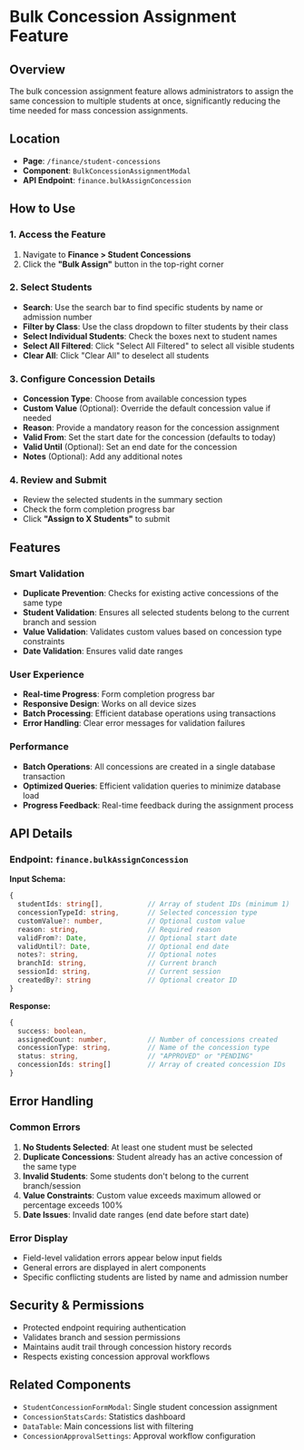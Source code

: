 # Bulk Concession Assignment Feature

## Overview
The bulk concession assignment feature allows administrators to assign the same concession to multiple students at once, significantly reducing the time needed for mass concession assignments.

## Location
- **Page**: `/finance/student-concessions`
- **Component**: `BulkConcessionAssignmentModal`
- **API Endpoint**: `finance.bulkAssignConcession`

## How to Use

### 1. Access the Feature
1. Navigate to **Finance > Student Concessions**
2. Click the **"Bulk Assign"** button in the top-right corner

### 2. Select Students
- **Search**: Use the search bar to find specific students by name or admission number
- **Filter by Class**: Use the class dropdown to filter students by their class
- **Select Individual Students**: Check the boxes next to student names
- **Select All Filtered**: Click "Select All Filtered" to select all visible students
- **Clear All**: Click "Clear All" to deselect all students

### 3. Configure Concession Details
- **Concession Type**: Choose from available concession types
- **Custom Value** (Optional): Override the default concession value if needed
- **Reason**: Provide a mandatory reason for the concession assignment
- **Valid From**: Set the start date for the concession (defaults to today)
- **Valid Until** (Optional): Set an end date for the concession
- **Notes** (Optional): Add any additional notes

### 4. Review and Submit
- Review the selected students in the summary section
- Check the form completion progress bar
- Click **"Assign to X Students"** to submit

## Features

### Smart Validation
- **Duplicate Prevention**: Checks for existing active concessions of the same type
- **Student Validation**: Ensures all selected students belong to the current branch and session
- **Value Validation**: Validates custom values based on concession type constraints
- **Date Validation**: Ensures valid date ranges

### User Experience
- **Real-time Progress**: Form completion progress bar
- **Responsive Design**: Works on all device sizes
- **Batch Processing**: Efficient database operations using transactions
- **Error Handling**: Clear error messages for validation failures

### Performance
- **Batch Operations**: All concessions are created in a single database transaction
- **Optimized Queries**: Efficient validation queries to minimize database load
- **Progress Feedback**: Real-time feedback during the assignment process

## API Details

### Endpoint: `finance.bulkAssignConcession`

**Input Schema:**
```typescript
{
  studentIds: string[],           // Array of student IDs (minimum 1)
  concessionTypeId: string,       // Selected concession type
  customValue?: number,           // Optional custom value
  reason: string,                 // Required reason
  validFrom?: Date,               // Optional start date
  validUntil?: Date,              // Optional end date
  notes?: string,                 // Optional notes
  branchId: string,               // Current branch
  sessionId: string,              // Current session
  createdBy?: string              // Optional creator ID
}
```

**Response:**
```typescript
{
  success: boolean,
  assignedCount: number,          // Number of concessions created
  concessionType: string,         // Name of the concession type
  status: string,                 // "APPROVED" or "PENDING"
  concessionIds: string[]         // Array of created concession IDs
}
```

## Error Handling

### Common Errors
1. **No Students Selected**: At least one student must be selected
2. **Duplicate Concessions**: Student already has an active concession of the same type
3. **Invalid Students**: Some students don't belong to the current branch/session
4. **Value Constraints**: Custom value exceeds maximum allowed or percentage exceeds 100%
5. **Date Issues**: Invalid date ranges (end date before start date)

### Error Display
- Field-level validation errors appear below input fields
- General errors are displayed in alert components
- Specific conflicting students are listed by name and admission number

## Security & Permissions
- Protected endpoint requiring authentication
- Validates branch and session permissions
- Maintains audit trail through concession history records
- Respects existing concession approval workflows

## Related Components
- `StudentConcessionFormModal`: Single student concession assignment
- `ConcessionStatsCards`: Statistics dashboard
- `DataTable`: Main concessions list with filtering
- `ConcessionApprovalSettings`: Approval workflow configuration